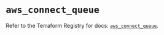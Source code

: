 # `aws_connect_queue`

Refer to the Terraform Registry for docs: [`aws_connect_queue`](https://registry.terraform.io/providers/hashicorp/aws/6.16.0/docs/resources/connect_queue).
